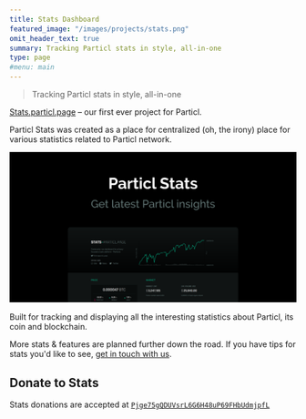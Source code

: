 ```yaml
---
title: Stats Dashboard
featured_image: "/images/projects/stats.png"
omit_header_text: true
summary: Tracking Particl stats in style, all-in-one
type: page
#menu: main
---
```


> Tracking Particl stats in style, all-in-one

[Stats.particl.page](https://stats.particl.page) &ndash; our first ever project for Particl.

Particl Stats was created as a place for centralized (oh, the irony) place for various statistics related to Particl network.

[![Particl.page Stats](/images/projects/stats.png)](https://stats.particl.page)

Built for tracking and displaying all the interesting statistics about Particl, its coin and blockchain.

More stats & features are planned further down the road. If you have tips for stats you'd like to see, [get in touch with us](/about).


## Donate to Stats

Stats donations are accepted at [`Pjge75gQDUVsrL6G6H48uP69FHbUdmjpfL`](https://explorer.particl.io/address/Pjge75gQDUVsrL6G6H48uP69FHbUdmjpfL)